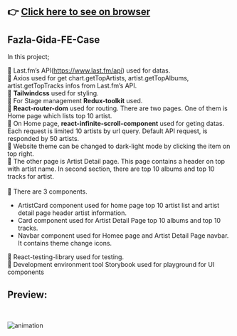 ## :point_right: [Click here to see on browser](https://fazla-gida-case.vercel.app/)

## Fazla-Gida-FE-Case

In this project;<br/>

📌  Last.fm’s API(https://www.last.fm/api) used for datas. <br/>
📌 Axios used for get chart.getTopArtists, artist.getTopAlbums, artist.getTopTracks infos from Last.fm’s API.<br/>
📌 <b>Tailwindcss</b> used for styling.<br/>
📌 For Stage management <b>Redux-toolkit</b> used. <br/>
📌 <b> React-router-dom</b> used for routing. There are two pages. One of them is Home page which lists top 10 artist. <br/>
📌 On Home page,  <b> react-infinite-scroll-component</b> used for geting datas. Each request is limited 10 artists by url query. Default API request, is responded by 50 artists. <br/>
📌 Website theme can be changed to dark-light mode by clicking the item on top right. <br/>
📌 The other page is Artist Detail page. This page contains a header on top with artist name. In second section, there are top 10 albums and top 10 tracks for artist.<br/><br/>
📌 There are 3 components.
<ul>
<li> ArtistCard component used for home page top 10 artist list and artist detail page header artist information.</li>
<li> Card component used for Artist Detail Page top 10 albums and top 10 tracks.</li>
<li> Navbar component used for Homee page and Artist Detail Page navbar. It contains theme change icons.</li>
</ul>
📌 React-testing-library used for testing.<br/>
📌 Development environment tool Storybook used for playground for UI components 
</br>

## Preview:
</br>

![animation](https://github.com/fatihcaliss/fazla-gida-case/blob/master/fazlagidapreview.gif?raw=true)


